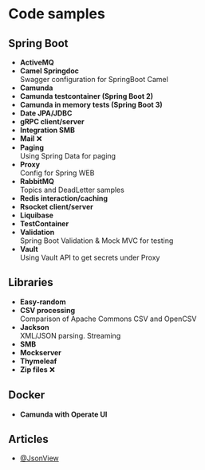 # Code samples

## Spring Boot

- **ActiveMQ**
- **Camel Springdoc**\
  Swagger configuration for SpringBoot Camel
- **Camunda**
- **Camunda testcontainer (Spring Boot 2)**
- **Camunda in memory tests (Spring Boot 3)**
- **Date JPA/JDBC**
- **gRPC client/server**
- **Integration SMB**
- **Mail** &#x274C;
- **Paging**\
  Using Spring Data for paging
- **Proxy**\
  Config for Spring WEB
- **RabbitMQ**\
  Topics and DeadLetter samples
- **Redis interaction/caching**
- **Rsocket client/server**
- **Liquibase**
- **TestContainer**
- **Validation**\
  Spring Boot Validation & Mock MVC for testing
- **Vault**\
  Using Vault API to get secrets under Proxy

## Libraries

- **Easy-random**
- **CSV processing**\
  Comparison of Apache Commons CSV and OpenCSV
- **Jackson**\
  XML/JSON parsing. Streaming
- **SMB**
- **Mockserver**
- **Thymeleaf**
- **Zip files** &#x274C;

## Docker
- **Camunda with Operate UI**

## Articles

- [@JsonView](https://reflectoring.io/jackson-jsonview-tutorial/)

[//]: # (
TODO
zip
сертификаты?
кафка
security
web socket
cookie
OAuth
)
